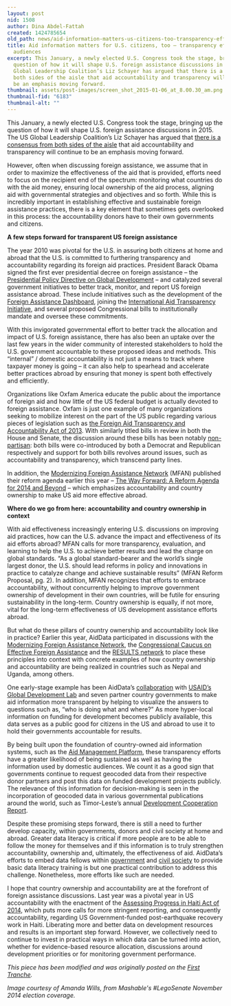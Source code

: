 ```yaml
---
layout: post
nid: 1508
author: Dina Abdel-Fattah
created: 1424785654
old_path: news/aid-information-matters-us-citizens-too-transparency-efforts-and-domestic-audiences
title: Aid information matters for U.S. citizens, too – transparency efforts and domestic
  audiences
excerpt: This January, a newly elected U.S. Congress took the stage, bringing up the
  question of how it will shape U.S. foreign assistance discussions in 2015. The US
  Global Leadership Coalition’s Liz Schayer has argued that there is a consensus from
  both sides of the aisle that aid accountability and transparency will continue to
  be an emphasis moving forward.
thumbnail: assets/post-images/screen_shot_2015-01-06_at_8.00.30_am.png
thumbnail-fid: "6183"
thumbnail-alt: ""
---
```


This January, a newly elected U.S. Congress took the stage, bringing up the question of how it will shape U.S. foreign assistance discussions in 2015. The US Global Leadership Coalition’s Liz Schayer has argued that [there is a consensus from both sides of the aisle](https://www.devex.com/news/the-emerging-aid-champions-in-the-us-congress-84759) that aid accountability and transparency will continue to be an emphasis moving forward.

However, often when discussing foreign assistance, we assume that in order to maximize the effectiveness of the aid that is provided, efforts need to focus on the recipient end of the spectrum: monitoring what countries do with the aid money, ensuring local ownership of the aid process, aligning aid with governmental strategies and objectives and so forth. While this is incredibly important in establishing effective and sustainable foreign assistance practices, there is a key element that sometimes gets overlooked in this process: the accountability donors have to their own governments and citizens.

**A few steps forward for transparent US foreign assistance**

The year 2010 was pivotal for the U.S. in assuring both citizens at home and abroad that the U.S. is committed to furthering transparency and accountability regarding its foreign aid practices. President Barack Obama signed the first ever presidential decree on foreign assistance – the [Presidential Policy Directive on Global Development](http://www.whitehouse.gov/the-press-office/2010/09/22/fact-sheet-us-global-development-policy) – and catalyzed several government initiatives to better track, monitor, and report US foreign assistance abroad. These include initiatives such as the development of the [Foreign Assistance Dashboard](http://www.foreignassistance.gov/web/default.aspx), joining the [International Aid Transparency Initiative](http://iatistandard.org/), and several proposed Congressional bills to institutionally mandate and oversee these commitments.

With this invigorated governmental effort to better track the allocation and impact of U.S. foreign assistance, there has also been an uptake over the last few years in the wider community of interested stakeholders to hold the U.S. government accountable to these proposed ideas and methods. This “internal” / domestic accountability is not just a means to track where taxpayer money is going – it can also help to spearhead and accelerate better practices abroad by ensuring that money is spent both effectively and efficiently.

Organizations like Oxfam America educate the public about the importance of foreign aid and how little of the US federal budget is actually devoted to foreign assistance. Oxfam is just one example of many organizations seeking to mobilize interest on the part of the US public regarding various pieces of legislation such as [the Foreign Aid Transparency and Accountability Act of 2013](https://www.congress.gov/bill/113th-congress/senate-bill/1271?q=%7B%22search%22%3A%5B%22S1271%22%5D%7D). With similarly titled bills in review in both the House and Senate, the discussion around these bills has been notably [non-partisan](https://www.congress.gov/bill/113th-congress/senate-bill/1271?q=%7B%22search%22%3A%5B%22S1271%22%5D%7D): both bills were co-introduced by both a Democrat and Republican respectively and support for both bills revolves around issues, such as accountability and transparency, which transcend party lines.

In addition, the [Modernizing Foreign Assistance Network](http://www.modernizeaid.net/) (MFAN) published their reform agenda earlier this year – [The Way Forward: A Reform Agenda for 2014 and Beyond](http://www.modernizeaid.net/documents/MFAN_Policy_Paper_April_2014.pdf) – which emphasizes accountability and country ownership to make US aid more effective abroad.

**Where do we go from here: accountability and country ownership in context**

With aid effectiveness increasingly entering U.S. discussions on improving aid practices, how can the U.S. advance the impact and effectiveness of its aid efforts abroad? MFAN calls for more transparency, evaluation, and learning to help the U.S. to achieve better results and lead the charge on global standards. “As a global standard-bearer and the world’s single largest donor, the U.S. should lead reforms in policy and innovations in practice to catalyze change and achieve sustainable results” (MFAN Reform Proposal, pg. 2). In addition, MFAN recognizes that efforts to embrace accountability, without concurrently helping to improve government ownership of development in their own countries, will be futile for ensuring sustainability in the long-term. Country ownership is equally, if not more, vital for the long-term effectiveness of US development assistance efforts abroad.

But what do these pillars of country ownership and accountability look like in practice? Earlier this year, AidData participated in discussions with the [Modernizing Foreign Assistance Network](http://www.modernizeaid.net/2014/05/21/mfan-event-accountability-ownership-the-way-forward-for-u-s-foreign-assistance/), the [Congressional Caucus on Effective Foreign Assistance](http://crenshaw.house.gov/index.cfm/congressional-caucus-for-effective-foreign-assistance-contacts) and the [RESULTS network](http://www.results.org/events/IC_2014/) to place these principles into context with concrete examples of how country ownership and accountability are being realized in countries such as Nepal and Uganda, among others.

One early-stage example has been AidData’s [collaboration](http://aiddata.org/aiddata-center-for-development-policy) with [USAID’s Global Development Lab](http://www.usaid.gov/GlobalDevLab) and seven partner country governments to make aid information more transparent by helping to visualize the answers to questions such as, “who is doing what and where?” As more hyper-local information on funding for development becomes publicly available, this data serves as a public good for citizens in the US and abroad to use it to hold their governments accountable for results.

By being built upon the foundation of country-owned aid information systems, such as the [Aid Management Platform](/programs/aid-management-program/aid-management-platform), these transparency efforts have a greater likelihood of being sustained as well as having the information used by domestic audiences. We count it as a good sign that governments continue to request geocoded data from their respective donor partners and post this data on funded development projects publicly. The relevance of this information for decision-making is seen in the incorporation of geocoded data in various governmental publications around the world, such as Timor-Leste’s annual [Development Cooperation Report](https://aidtransparency.gov.tl/contentrepository/publicDocTabManager.do?action=publicShow).

Despite these promising steps forward, there is still a need to further develop capacity, within governments, donors and civil society at home and abroad. Greater data literacy is critical if more people are to be able to follow the money for themselves and if this information is to truly strengthen accountability, ownership and, ultimately, the effectiveness of aid. AidData’s efforts to embed data fellows within [government](http://aiddata.org/the-amf-program) and [civil society](http://aiddata.org/blog/students-catalyze-local-capacity-to-use-geocoded-aid-information) to provide basic data literacy training is but one practical contribution to address this challenge. Nonetheless, more efforts like such are needed.

I hope that country ownership and accountability are at the forefront of foreign assistance discussions. Last year was a pivotal year in US accountability with the enactment of the [Assessing Progress in Haiti Act of 2014](https://www.govtrack.us/congress/bills/113/s1104/text), which puts more calls for more stringent reporting, and consequently accountability, regarding US Government-funded post-earthquake recovery work in Haiti. Liberating more and better data on development resources and results is an important step forward. However, we collectively need to continue to invest in practical ways in which data can be turned into action, whether for evidence-based resource allocation, discussions around development priorities or for monitoring government performance.


*This piece has been modified and was originally posted on the [First Tranche](http://aiddata.org/blog/aid-information-matters-for-us-citizens-too-transparency-efforts-and-domestic-audiences).*

*Image courtesy of Amanda Wills, from Mashable's #LegoSenate November 2014 election coverage.*
